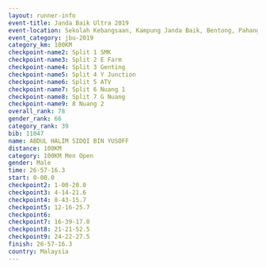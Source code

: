 ```yaml
---
layout: runner-info 
event-title: Janda Baik Ultra 2019
event-location: Sekolah Kebangsaan, Kampung Janda Baik, Bentong, Pahang, Malaysia
event_category: jbu-2019 
category_km: 100KM 
checkpoint-name2: Split 1 SMK 
checkpoint-name3: Split 2 E Farm 
checkpoint-name4: Split 3 Genting 
checkpoint-name5: Split 4 Y Junction 
checkpoint-name6: Split 5 ATV 
checkpoint-name7: Split 6 Nuang 1 
checkpoint-name8: Split 7 G Nuang 
checkpoint-name9: 8 Nuang 2 
overall_rank: 78
gender_rank: 66
category_rank: 39
bib: 11047
name: ABDUL HALIM SIDQI BIN YUSOFF
distance: 100KM
category: 100KM Men Open
gender: Male
time: 26-57-16.3
start: 0-00.0
checkpoint2: 1-00-20.0
checkpoint3: 4-14-21.6
checkpoint4: 8-43-15.7
checkpoint5: 12-16-25.7
checkpoint6: 
checkpoint7: 16-39-17.0
checkpoint8: 21-21-52.5
checkpoint9: 24-22-27.5
finish: 26-57-16.3
country: Malaysia
---
```

